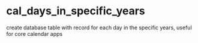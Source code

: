 # cal_days_in_specific_years
create database table with record for each day in the specific years, useful for core calendar apps
